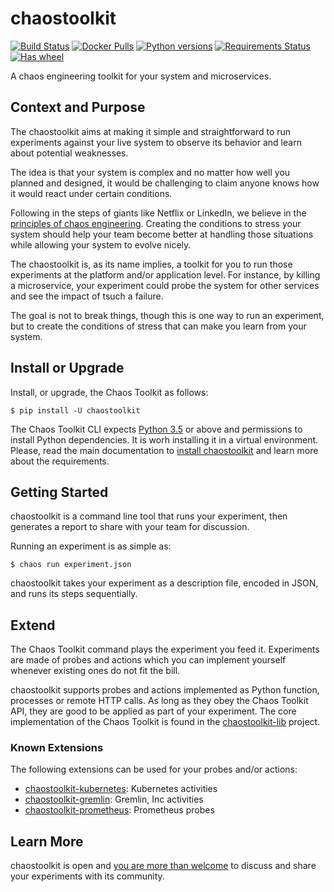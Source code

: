 # chaostoolkit

[![Build Status](https://travis-ci.org/chaostoolkit/chaostoolkit.svg?branch=master)](https://travis-ci.org/chaostoolkit/chaostoolkit)
[![Docker Pulls](https://img.shields.io/docker/pulls/chaostoolkit/chaostoolkit.svg)](https://hub.docker.com/r/chaostoolkit/chaostoolkit/)
[![Python versions](https://img.shields.io/pypi/pyversions/chaostoolkit.svg)](https://www.python.org/)
[![Requirements Status](https://requires.io/github/chaostoolkit/chaostoolkit/requirements.svg?branch=master)](https://requires.io/github/chaostoolkit/chaostoolkit/requirements/?branch=master)
[![Has wheel](https://img.shields.io/pypi/wheel/chaostoolkit.svg)](http://pythonwheels.com/)

A chaos engineering toolkit for your system and microservices.

## Context and Purpose

The chaostoolkit aims at making it simple and straightforward to run
experiments against your live system to observe its behavior and learn about
potential weaknesses.

The idea is that your system is complex and no matter how well you planned
 and designed, it would be challenging to claim anyone knows how it would 
 react under certain conditions.

Following in the steps of giants like Netflix or LinkedIn, we believe in the
[principles of chaos engineering][principles]. Creating the conditions to
stress your system should help your team become better at handling those
situations while allowing your system to evolve nicely.

[principles]: http://principlesofchaos.org/

The chaostoolkit is, as its name implies, a toolkit for you to run those
experiments at the platform and/or application level. For instance, by killing
a microservice, your experiment could probe the system for other services and
see the impact of tsuch a failure.

The goal is not to break things, though this is one way to run an experiment,
but to create the conditions of stress that can make you learn from your system.

## Install or Upgrade

Install, or upgrade, the Chaos Toolkit as follows:

```
$ pip install -U chaostoolkit
``` 

The Chaos Toolkit CLI expects [Python 3.5][py3k] or above and permissions to
install Python dependencies. It is worh installing it in a virtual environment.
Please, read the main documentation to [install chaostoolkit][install] and
learn more about the requirements.

[py3k]: https://www.python.org/
[install]: https://chaostoolkit.github.io/chaostoolkit/usage/install/

## Getting Started

chaostoolkit is a command line tool that runs your experiment, then 
generates a report to share with your team for discussion.

Running an experiment is as simple as:

```
$ chaos run experiment.json
```

chaostoolkit takes your experiment as a description file, encoded in JSON, and
runs its steps sequentially.

## Extend

The Chaos Toolkit command plays the experiment you feed it. Experiments are
made of probes and actions which you can implement yourself whenever existing
ones do not fit the bill.

chaostoolkit supports probes and actions implemented as Python function,
processes or remote HTTP calls. As long as they obey the Chaos Toolkit API,
they are good to be applied as part of your experiment. The core implementation
of the Chaos Toolkit is found in the [chaostoolkit-lib][chaoslib] project.

[chaoslib]: https://github.com/chaostoolkit/chaostoolkit-lib

### Known Extensions

The following extensions can be used for your probes and/or actions:

* [chaostoolkit-kubernetes][chaoskube]: Kubernetes activities
* [chaostoolkit-gremlin][chaosgremlin]: Gremlin, Inc activities
* [chaostoolkit-prometheus][chaosprom]: Prometheus probes

[chaoskube]: https://github.com/chaostoolkit/chaostoolkit-kubernetes-support
[chaosgremlin]: https://github.com/chaostoolkit/chaostoolkit-gremlin
[chaosprom]: https://github.com/chaostoolkit/chaostoolkit-prometheus

## Learn More

chaostoolkit is open and [you are more than welcome][join] to discuss and share
your experiments with its community.

[join]: https://join.chaostoolkit.org/
